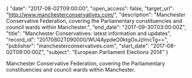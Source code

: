 {
  "date": "2017-08-02T09:00:00", 
  "open_access": false, 
  "target_url": "http://www.manchesterconservatives.com/", 
  "description": "Manchester Conservative Federation, covering the Parliamentary constituencies and council wards within Manchester.", 
  "end_date": "2017-09-30T03:00:00Z", 
  "title": "Manchester Conservatives: latest information and updates", 
  "record_id": "20170802T090000/WU4AypdeO0ktgOxJzImcTg==", 
  "publisher": "manchesterconservatives.com", 
  "start_date": "2017-08-02T09:00:00Z", 
  "subject": "European Parliament Elections 2014"
}

Manchester Conservative Federation, covering the Parliamentary constituencies and council wards within Manchester.